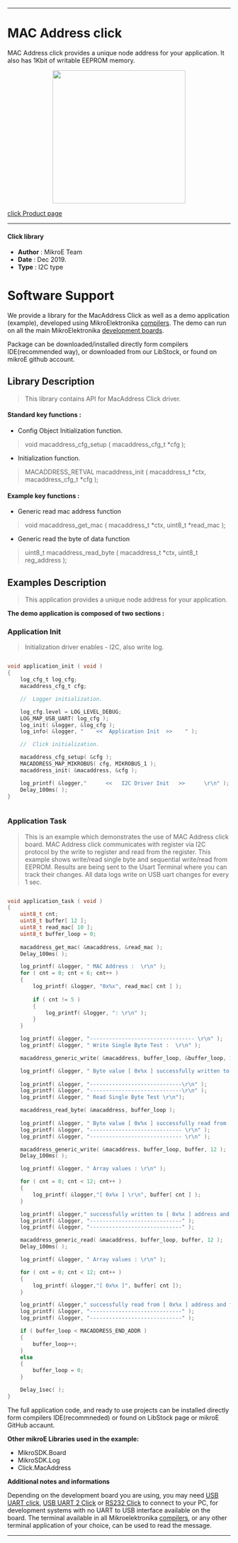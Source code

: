 
---
# MAC Address  click

MAC Address click provides a unique node address for your application. It also has 1Kbit of writable EEPROM memory.

<p align="center">
  <img src="https://download.mikroe.com/images/click_for_ide/macaddress_click.png" height=300px>
</p>

[click Product page](<https://www.mikroe.com/mac-address-click>)

---


#### Click library 

- **Author**        : MikroE Team
- **Date**          : Dec 2019.
- **Type**          : I2C type


# Software Support

We provide a library for the MacAddress Click 
as well as a demo application (example), developed using MikroElektronika 
[compilers](https://shop.mikroe.com/compilers). 
The demo can run on all the main MikroElektronika [development boards](https://shop.mikroe.com/development-boards).

Package can be downloaded/installed directly form compilers IDE(recommended way), or downloaded from our LibStock, or found on mikroE github account. 

## Library Description

> This library contains API for MacAddress Click driver.

#### Standard key functions :

- Config Object Initialization function.
> void macaddress_cfg_setup ( macaddress_cfg_t *cfg ); 
 
- Initialization function.
> MACADDRESS_RETVAL macaddress_init ( macaddress_t *ctx, macaddress_cfg_t *cfg );

#### Example key functions :

- Generic read mac address function
> void macaddress_get_mac ( macaddress_t *ctx, uint8_t *read_mac );

- Generic read the byte of data function
> uint8_t macaddress_read_byte ( macaddress_t *ctx, uint8_t reg_address );

## Examples Description

> This application provides a unique node address for your application.

**The demo application is composed of two sections :**

### Application Init 

> Initialization driver enables - I2C, also write log.

```c

void application_init ( void )
{
    log_cfg_t log_cfg;
    macaddress_cfg_t cfg;

    //  Logger initialization.

    log_cfg.level = LOG_LEVEL_DEBUG;
    LOG_MAP_USB_UART( log_cfg );
    log_init( &logger, &log_cfg );
    log_info( &logger, "    <<  Application Init  >>    " );

    //  Click initialization.

    macaddress_cfg_setup( &cfg );
    MACADDRESS_MAP_MIKROBUS( cfg, MIKROBUS_1 );
    macaddress_init( &macaddress, &cfg );

    log_printf( &logger,"      <<   I2C Driver Init   >>      \r\n" );
    Delay_100ms( );
}
  
```

### Application Task

> This is an example which demonstrates the use of MAC Address click board.
> MAC Address click communicates with register via I2C protocol by the write to register and read from the register.
> This example shows write/read single byte and sequential write/read from EEPROM.
> Results are being sent to the Usart Terminal where you can track their changes.
> All data logs write on USB uart changes for every 1 sec.

```c

void application_task ( void )
{
    uint8_t cnt;
    uint8_t buffer[ 12 ];
    uint8_t read_mac[ 10 ];
    uint8_t buffer_loop = 0;
    
    macaddress_get_mac( &macaddress, &read_mac );
    Delay_100ms( );

    log_printf( &logger, " MAC Address :  \r\n" );
    for ( cnt = 0; cnt < 6; cnt++ )
    {
        log_printf( &logger, "0x%x", read_mac[ cnt ] );
            
        if ( cnt != 5 )
        {
            log_printf( &logger, ": \r\n" );
        }
    }

    log_printf( &logger, "--------------------------------- \r\n" );
    log_printf( &logger, " Write Single Byte Test :  \r\n" );

    macaddress_generic_write( &macaddress, buffer_loop, &buffer_loop, 1 );

    log_printf( &logger, " Byte value [ 0x%x ] successfully written to [ 0x%x ] address \r\n" , buffer_loop + 1, buffer_loop );
    
    log_printf( &logger, "-----------------------------\r\n" );
    log_printf( &logger, "-----------------------------\r\n" );
    log_printf( &logger, " Read Single Byte Test \r\n");

    macaddress_read_byte( &macaddress, buffer_loop );
    
    log_printf( &logger, " Byte value [ 0x%x ] successfully read from  [ 0x%x ] address \r\n", buffer_loop + 1, buffer_loop );
    log_printf( &logger, "----------------------------- \r\n" );
    log_printf( &logger, "----------------------------- \r\n" );

    macaddress_generic_write( &macaddress, buffer_loop, buffer, 12 );
    Delay_100ms( );

    log_printf( &logger, " Array values : \r\n" );

    for ( cnt = 0; cnt < 12; cnt++ )
    {
        log_printf( &logger,"[ 0x%x ] \r\n", buffer[ cnt ] );
    }

    log_printf( &logger," successfully written to [ 0x%x ] address and forward \r\n", buffer_loop );
    log_printf( &logger, "-----------------------------" );
    log_printf( &logger, "-----------------------------" );

    macaddress_generic_read( &macaddress, buffer_loop, buffer, 12 );
    Delay_100ms( );

    log_printf( &logger, " Array values : \r\n" );

    for ( cnt = 0; cnt < 12; cnt++ )
    {
        log_printf( &logger,"[ 0x%x ]", buffer[ cnt ]); 
    }

    log_printf( &logger," successfully read from [ 0x%x ] address and forward \r\n", buffer_loop );
    log_printf( &logger, "-----------------------------" );
    log_printf( &logger, "-----------------------------" );

    if ( buffer_loop < MACADDRESS_END_ADDR )
    {
        buffer_loop++;
    }
    else
    {
        buffer_loop = 0;
    }

    Delay_1sec( );
}

```



The full application code, and ready to use projects can be  installed directly form compilers IDE(recommneded) or found on LibStock page or mikroE GitHub accaunt.

**Other mikroE Libraries used in the example:** 

- MikroSDK.Board
- MikroSDK.Log
- Click.MacAddress

**Additional notes and informations**

Depending on the development board you are using, you may need 
[USB UART click](https://shop.mikroe.com/usb-uart-click), 
[USB UART 2 Click](https://shop.mikroe.com/usb-uart-2-click) or 
[RS232 Click](https://shop.mikroe.com/rs232-click) to connect to your PC, for 
development systems with no UART to USB interface available on the board. The 
terminal available in all Mikroelektronika 
[compilers](https://shop.mikroe.com/compilers), or any other terminal application 
of your choice, can be used to read the message.



---

